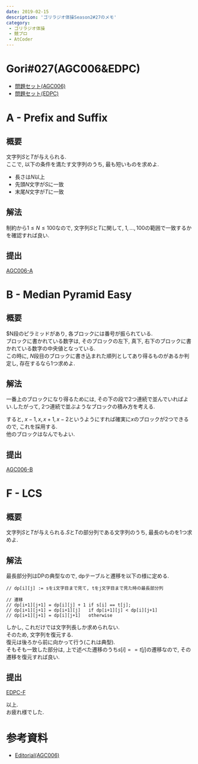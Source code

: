 ```yaml
---
date: 2019-02-15
description: 'ゴリラジオ体操Season2#27のメモ'
category:
 - ゴリラジオ体操
 - 競プロ
 - AtCoder
---
```


# Gori#027(AGC006&EDPC)
 - [問題セット(AGC006)](https://atcoder.jp/contests/agc006/tasks)
 - [問題セット(EDPC)](https://atcoder.jp/contests/dp/tasks)

# A - Prefix and Suffix
## 概要
文字列$S$と$T$が与えられる.  
ここで, 以下の条件を満たす文字列のうち, 最も短いものを求めよ.

 - 長さは$N$以上
 - 先頭$N$文字が$S$に一致
 - 末尾$N$文字が$T$に一致

## 解法
制約から$1 \leq N \leq 100$なので, 文字列$S$と$T$に関して, $1, ... , 100$の範囲で一致するかを確認すれば良い.

## 提出
[AGC006-A](https://atcoder.jp/contests/agc006/submissions/4265599)

# B - Median Pyramid Easy
## 概要
$N段のピラミッドがあり, 各ブロックには番号が振られている.  
ブロックに書かれている数字は, そのブロックの左下, 真下, 右下のブロックに書かれている数字の中央値となっている.  
この時に, $N$段目のブロックに書き込まれた順列としてあり得るものがあるか判定し, 存在するなら1つ求めよ.

## 解法
一番上のブロックになり得るためには, その下の段で2つ連続で並んでいればよい.したがって, 2つ連続で並ぶようなブロックの積み方を考える.  

すると, $x-1, x, x+1, x-2$というようにすれば確実に$x$のブロックが2つできるので, これを採用する.  
他のブロックはなんでもよい.

## 提出
[AGC006-B](https://atcoder.jp/contests/agc006/submissions/4266138)

# F - LCS
## 概要
文字列$S$と$T$が与えられる.$S$と$T$の部分列である文字列のうち, 最長のものを1つ求めよ.

## 解法
最長部分列はDPの典型なので, dpテーブルと遷移を以下の様に定める.
```
// dp[i][j] := sをi文字目まで見て, tをj文字目まで見た時の最長部分列

// 遷移
// dp[i+1][j+1] = dp[i][j] + 1 if s[i] == t[j];
// dp[i+1][j+1] = dp[i+1][j]   if dp[i+1][j] < dp[i][j+1]
// dp[i+1][j+1] = dp[i][j+1]   otherwise
```

しかし, これだけでは文字列長しか求められない.  
そのため, 文字列を復元する.  
復元は後ろから前に向かって行う(これは典型).  
そもそも一致した部分は, 上で述べた遷移のうち$s[i] == t[j]$の遷移なので, その遷移を復元すれば良い.  

## 提出
[EDPC-F](https://atcoder.jp/contests/dp/submissions/4265823)

以上.  
お疲れ様でした.

# 参考資料
 - [Editorial(AGC006)](http://agc006.contest.atcoder.jp/data/agc/006/editorial.pdf)
